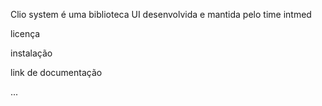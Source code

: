 Clio system é uma biblioteca UI desenvolvida e mantida pelo time intmed

licença


instalação

link de documentação


...
